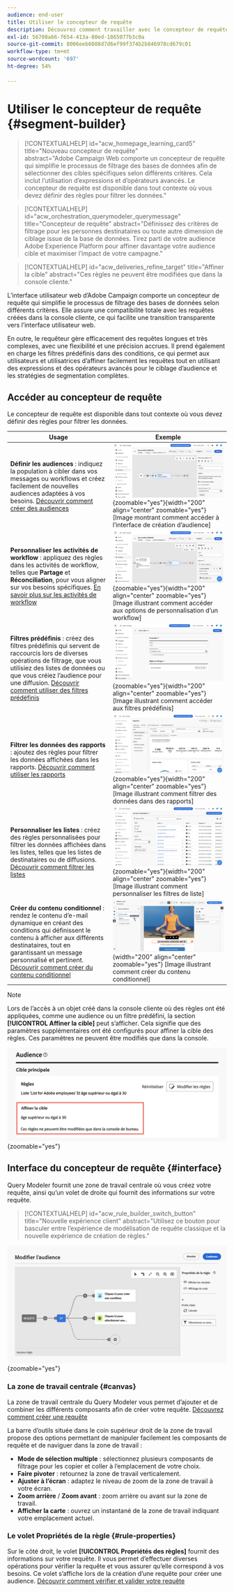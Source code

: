 ```yaml
---
audience: end-user
title: Utiliser le concepteur de requête
description: Découvrez comment travailler avec le concepteur de requête d’Adobe Campaign Web.
exl-id: 56708a66-f654-413a-80ed-1865077b3c0a
source-git-commit: 8006eeb6088d7d6ef99f374b2b846978cd679c01
workflow-type: tm+mt
source-wordcount: '697'
ht-degree: 54%

---
```


# Utiliser le concepteur de requête {#segment-builder}

>[!CONTEXTUALHELP]
>id="acw_homepage_learning_card5"
>title="Nouveau concepteur de requête"
>abstract="Adobe Campaign Web comporte un concepteur de requête qui simplifie le processus de filtrage des bases de données afin de sélectionner des cibles spécifiques selon différents critères. Cela inclut l’utilisation d’expressions et d’opérateurs avancés. Le concepteur de requête est disponible dans tout contexte où vous devez définir des règles pour filtrer les données."

>[!CONTEXTUALHELP]
>id="acw_orchestration_querymodeler_querymessage"
>title="Concepteur de requête"
>abstract="Définissez des critères de filtrage pour les personnes destinataires ou toute autre dimension de ciblage issue de la base de données. Tirez parti de votre audience Adobe Experience Platform pour affiner davantage votre audience cible et maximiser l’impact de votre campagne."

>[!CONTEXTUALHELP]
>id="acw_deliveries_refine_target"
>title="Affiner la cible"
>abstract="Ces règles ne peuvent être modifiées que dans la console cliente."

L’interface utilisateur web d’Adobe Campaign comporte un concepteur de requête qui simplifie le processus de filtrage des bases de données selon différents critères. Elle assure une compatibilité totale avec les requêtes créées dans la console cliente, ce qui facilite une transition transparente vers l’interface utilisateur web.

En outre, le requêteur gère efficacement des requêtes longues et très complexes, avec une flexibilité et une précision accrues. Il prend également en charge les filtres prédéfinis dans des conditions, ce qui permet aux utilisateurs et utilisatrices d’affiner facilement les requêtes tout en utilisant des expressions et des opérateurs avancés pour le ciblage d’audience et les stratégies de segmentation complètes.

## Accéder au concepteur de requête

Le concepteur de requête est disponible dans tout contexte où vous devez définir des règles pour filtrer les données.

| Usage | Exemple |
|  ---  |  ---  |
| **Définir les audiences** : indiquez la population à cibler dans vos messages ou workflows et créez facilement de nouvelles audiences adaptées à vos besoins. [Découvrir comment créer des audiences](../audience/one-time-audience.md) | ![](assets/access-audience.png){zoomable="yes"}{width="200" align="center" zoomable="yes"} [Image montrant comment accéder à l’interface de création d’audience] |
| **Personnaliser les activités de workflow** : appliquez des règles dans les activités de workflow, telles que **Partage** et **Réconciliation**, pour vous aligner sur vos besoins spécifiques. [En savoir plus sur les activités de workflow](../workflows/activities/about-activities.md) | ![](assets/access-workflow.png){zoomable="yes"}{width="200" align="center" zoomable="yes"} [Image illustrant comment accéder aux options de personnalisation d’un workflow] |
| **Filtres prédéfinis** : créez des filtres prédéfinis qui servent de raccourcis lors de diverses opérations de filtrage, que vous utilisiez des listes de données ou que vous créiez l’audience pour une diffusion. [Découvrir comment utiliser des filtres prédéfinis](../get-started/predefined-filters.md) | ![](assets/access-predefined-filter.png){zoomable="yes"}{width="200" align="center" zoomable="yes"} [Image illustrant comment accéder aux filtres prédéfinis] |
| **Filtrer les données des rapports** : ajoutez des règles pour filtrer les données affichées dans les rapports. [Découvrir comment utiliser les rapports](../reporting/gs-reports.md) | ![](assets/access-reports.png){zoomable="yes"}{width="200" align="center" zoomable="yes"} [Image illustrant comment filtrer des données dans des rapports] |
| **Personnaliser les listes** : créez des règles personnalisées pour filtrer les données affichées dans les listes, telles que les listes de destinataires ou de diffusions. [Découvrir comment filtrer les listes](../get-started/list-filters.md#list-built-in-filters) | ![](assets/access-lists.png){zoomable="yes"}{width="200" align="center" zoomable="yes"} [Image illustrant comment personnaliser les filtres de liste] |
| **Créer du contenu conditionnel** : rendez le contenu d’e-mail dynamique en créant des conditions qui définissent le contenu à afficher aux différents destinataires, tout en garantissant un message personnalisé et pertinent. [Découvrir comment créer du contenu conditionnel](../personalization/conditions.md) | ![](assets/conditional-content.png){width="200" align="center" zoomable="yes"} [Image illustrant comment créer du contenu conditionnel] |

>[!NOTE]
>
>Lors de l’accès à un objet créé dans la console cliente où des règles ont été appliquées, comme une audience ou un filtre prédéfini, la section **[!UICONTROL Affiner la cible]** peut s’afficher. Cela signifie que des paramètres supplémentaires ont été configurés pour affiner la cible des règles. Ces paramètres ne peuvent être modifiés que dans la console.
>
>![Image illustrant un avertissement sur l’affinement des cibles](assets/target-warning.png){zoomable="yes"}

## Interface du concepteur de requête {#interface}

Query Modeler fournit une zone de travail centrale où vous créez votre requête, ainsi qu’un volet de droite qui fournit des informations sur votre requête.

>[!CONTEXTUALHELP]
>id="acw_rule_builder_switch_button"
>title="Nouvelle expérience client"
>abstract="Utilisez ce bouton pour basculer entre l’expérience de modélisation de requête classique et la nouvelle expérience de création de règles."

![Image illustrant l’interface de query modeler](assets/query-interface.png){zoomable="yes"}

### La zone de travail centrale {#canvas}

La zone de travail centrale du Query Modeler vous permet d’ajouter et de combiner les différents composants afin de créer votre requête. [Découvrez comment créer une requête](build-query.md)

La barre d’outils située dans le coin supérieur droit de la zone de travail propose des options permettant de manipuler facilement les composants de requête et de naviguer dans la zone de travail :

* **Mode de sélection multiple** : sélectionnez plusieurs composants de filtrage pour les copier et coller à l’emplacement de votre choix.
* **Faire pivoter** : retournez la zone de travail verticalement.
* **Ajuster à l’écran** : adaptez le niveau de zoom de la zone de travail à votre écran.
* **Zoom arrière** / **Zoom avant** : zoom arrière ou avant sur la zone de travail.
* **Afficher la carte** : ouvrez un instantané de la zone de travail indiquant votre emplacement actuel.

### Le volet Propriétés de la règle {#rule-properties}

Sur le côté droit, le volet **[!UICONTROL Propriétés des règles]** fournit des informations sur votre requête. Il vous permet d’effectuer diverses opérations pour vérifier la requête et vous assurer qu’elle correspond à vos besoins. Ce volet s’affiche lors de la création d’une requête pour créer une audience. [Découvrir comment vérifier et valider votre requête](build-query.md#check-and-validate-your-query)